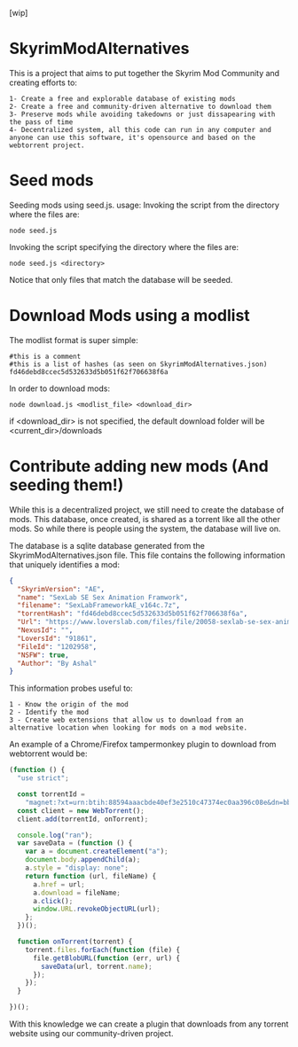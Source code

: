 [wip]

# SkyrimModAlternatives
This is a project that aims to put together the Skyrim Mod Community and creating efforts to: 
```
1- Create a free and explorable database of existing mods
2- Create a free and community-driven alternative to download them
3- Preserve mods while avoiding takedowns or just dissapearing with the pass of time
4- Decentralized system, all this code can run in any computer and anyone can use this software, it's opensource and based on the webtorrent project. 
```

# Seed mods
Seeding mods using seed.js. 
usage:
Invoking the script from the directory where the files are:
```
node seed.js  
```
Invoking the script specifying the directory where the files are:
```
node seed.js <directory>
```
Notice that only files that match the database will be seeded.


# Download Mods using a modlist
The modlist format is super simple:
```
#this is a comment
#this is a list of hashes (as seen on SkyrimModAlternatives.json) 
fd46debd8ccec5d532633d5b051f62f706638f6a
```

In order to download mods:
```
node download.js <modlist_file> <download_dir>
```
if <download_dir> is not specified, the default download folder will be <current_dir>/downloads

# Contribute adding new mods (And seeding them!)

While this is a decentralized project, we still need to create the database of mods. 
This database, once created, is shared as a torrent like all the other mods. So while there is people using the system, the database will live on.

The database is a sqlite database generated from the SkyrimModAlternatives.json file. 
This file contains the following information that uniquely identifies a mod:
```json
{
  "SkyrimVersion": "AE",
  "name": "SexLab SE Sex Animation Framwork",
  "filename": "SexLabFrameworkAE_v164c.7z",
  "torrentHash": "fd46debd8ccec5d532633d5b051f62f706638f6a",
  "Url": "https://www.loverslab.com/files/file/20058-sexlab-se-sex-animation-framework-v164c-010722/",
  "NexusId": "",
  "LoversId": "91861",
  "FileId": "1202958",
  "NSFW": true,
  "Author": "By Ashal"
}
```
This information probes useful to: 

```
1 - Know the origin of the mod
2 - Identify the mod
3 - Create web extensions that allow us to download from an alternative location when looking for mods on a mod website.
```

An example of a Chrome/Firefox tampermonkey plugin to download from webtorrent would be:

```js
(function () {
  "use strict";

  const torrentId =
    "magnet:?xt=urn:btih:88594aaacbde40ef3e2510c47374ec0aa396c08e&dn=bbb_sunflower_1080p_30fps_normal.mp4&tr=udp%3A%2F%2Ftracker.leechers-paradise.org%3A6969&tr=udp%3A%2F%2Ftracker.coppersurfer.tk%3A6969&tr=udp%3A%2F%2Ftracker.opentrackr.org%3A1337&tr=udp%3A%2F%2Fexplodie.org%3A6969&tr=udp%3A%2F%2Ftracker.empire-js.us%3A1337&tr=wss%3A%2F%2Ftracker.btorrent.xyz&tr=wss%3A%2F%2Ftracker.openwebtorrent.com&ws=http%3A%2F%2Fdistribution.bbb3d.renderfarming.net%2Fvideo%2Fmp4%2Fbbb_sunflower_1080p_30fps_normal.mp4";
  const client = new WebTorrent();
  client.add(torrentId, onTorrent);

  console.log("ran");
  var saveData = (function () {
    var a = document.createElement("a");
    document.body.appendChild(a);
    a.style = "display: none";
    return function (url, fileName) {
      a.href = url;
      a.download = fileName;
      a.click();
      window.URL.revokeObjectURL(url);
    };
  })();

  function onTorrent(torrent) {
    torrent.files.forEach(function (file) {
      file.getBlobURL(function (err, url) {
        saveData(url, torrent.name);
      });
    });
  }

})();
```

With this knowledge we can create a plugin that downloads from any torrent website using our community-driven project.
